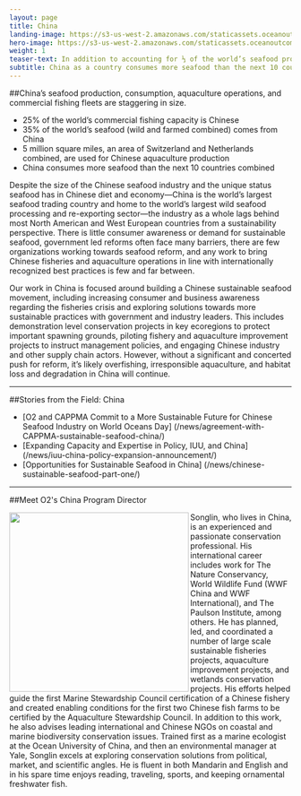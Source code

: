 ```yaml
---
layout: page
title: China
landing-image: https://s3-us-west-2.amazonaws.com/staticassets.oceanoutcomes.org/rollover+images/chinese-fisheries-hover.jpg
hero-image: https://s3-us-west-2.amazonaws.com/staticassets.oceanoutcomes.org/hero+photos/chinesefisherieshero.jpg
weight: 1
teaser-text: In addition to accounting for ⅓ of the world’s seafood production, China as a country consumes more seafood than the next 10 countries combined. Ensuring sustainable Chinese fisheries and aquaculture at this scale will be no easy task. 
subtitle: China as a country consumes more seafood than the next 10 countries combined.
---
```


##China’s seafood production, consumption, aquaculture operations, and commercial fishing fleets are staggering in size.

* 25% of the world’s commercial fishing capacity is Chinese
* 35% of the world’s seafood (wild and farmed combined) comes from China
* 5 million square miles, an area of Switzerland and Netherlands combined, are used for Chinese aquaculture production
* China consumes more seafood than the next 10 countries combined

Despite the size of the Chinese seafood industry and the unique status seafood has in Chinese diet and economy—China is the world’s largest seafood trading country and home to the world’s largest wild seafood processing and re-exporting sector—the industry as a whole lags behind most North American and West European countries from a sustainability perspective. There is little consumer awareness or demand for sustainable seafood, government led reforms often face many barriers, there are few organizations working towards seafood reform, and any work to bring Chinese fisheries and aquaculture operations in line with internationally recognized best practices is few and far between. 

Our work in China is focused around building a Chinese sustainable seafood movement, including increasing consumer and business awareness regarding the fisheries crisis and exploring solutions towards more sustainable practices with government and industry leaders. This includes demonstration level conservation projects in key ecoregions to protect important spawning grounds, piloting fishery and aquaculture improvement projects to instruct management policies, and engaging Chinese industry and other supply chain actors. However, without a significant and concerted push for reform, it’s likely overfishing, irresponsible aquaculture, and habitat loss and degradation in China will continue.

---
##Stories from the Field: China

* [O2 and CAPPMA Commit to a More Sustainable Future for Chinese Seafood Industry on World Oceans Day] (/news/agreement-with-CAPPMA-sustainable-seafood-china/)
* [Expanding Capacity and Expertise in Policy, IUU, and China] (/news/iuu-china-policy-expansion-announcement/)
* [Opportunities for Sustainable Seafood in China] (/news/chinese-sustainable-seafood-part-one/)

---

##Meet O2's China Program Director

<img align="left" src="https://s3-us-west-2.amazonaws.com/staticassets.oceanoutcomes.org/staff+photos/songlinstaffphoto1.jpg" width="320" height="320"> Songlin, who lives in China, is an experienced and passionate conservation professional. His international career includes work for The Nature Conservancy, World Wildlife Fund (WWF China and WWF International), and The Paulson Institute, among others. He has planned, led, and coordinated a number of large scale sustainable fisheries projects, aquaculture improvement projects, and wetlands conservation projects. His efforts helped guide the first Marine Stewardship Council certification of a Chinese fishery and created enabling conditions for the first two Chinese fish farms to be certified by the Aquaculture Stewardship Council. In addition to this work, he also advises leading international and Chinese NGOs on coastal and marine biodiversity conservation issues. Trained first as a marine ecologist at the Ocean University of China, and then an environmental manager at Yale, Songlin excels at exploring conservation solutions from political, market, and scientific angles. He is fluent in both Mandarin and English and in his spare time enjoys reading, traveling, sports, and keeping ornamental freshwater fish.
